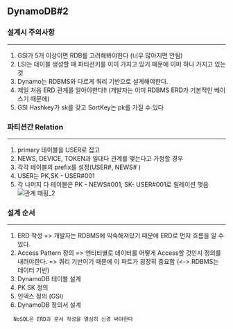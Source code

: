 ## DynamoDB#2

### 설계시 주의사항 
---
  1. GSI가 5개 이상이면 RDB를 고려해봐야한다 (너무 많아지면 안됨) 
  2. LSI는 테이블 생성할 때 파티션키를 이미 가지고 있기 때문에 이미 하나 가지고 있는 것
  3. Dynamo는 RDBMS와 다르게 쿼리 기반으로 설계해야한다.
  4. 제일 처음 ERD 관계를 알아야한다!! (개발자는 이미 RDBMS ERD가 기본적인 베이스기 때문에)
  5. GSI Hashkey가 sk를 갖고 SortKey는 pk를 가질 수 있다


### 파티션간 Relation
---
  1. primary 테이블을 USER로 잡고 
  2. NEWS, DEVICE, TOKEN과 일대다 관계를 맺는다고 가정할 경우
  3. 각각 테이블의 prefix를 설정(USER#, NEWS# )
  4. USER는 PK,SK - USER#001
  5. 각 나머지 다 테이블은 PK - NEWS#001, SK- USER#001로 릴레이션 맺음
  ![관계 매핑_2](https://user-images.githubusercontent.com/76584547/141109756-c1186ab9-0477-40a0-a7e8-e8f6fa732325.png)


### 설계 순서
---
1. ERD 작성 
  => 개발자는 RDBMS에 익숙해져있기 때문에 ERD로 먼저 흐름을 알 수 있다.
2. Access Pattern 정의 
  => 엔티티별로 데이터를 어떻게 Access할 것인지 정의를 내려야한다.
  => 쿼리 기반이기 때문에 이 파트가 굉장히 중요함 (<-> RDBMS는 데이터 기반)
3. DynamoDB 테이블 설계
4. PK SK 정의
5. 인덱스 정의 (GSI)
6. DynamoDB 정의서 설계

```
  NoSQL은 ERD과 문서 작성을 열심히 신경 써야한다
```
